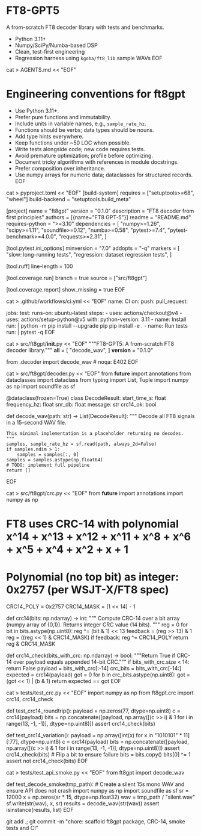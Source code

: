 # FT8-GPT5

A from-scratch FT8 decoder library with tests and benchmarks.

- Python 3.11+
- Numpy/SciPy/Numba-based DSP
- Clean, test-first engineering
- Regression harness using `kgoba/ft8_lib` sample WAVs
EOF

cat > AGENTS.md << \"EOF\"
# Engineering conventions for ft8gpt

- Use Python 3.11+.
- Prefer pure functions and immutability.
- Include units in variable names, e.g., `sample_rate_hz`.
- Functions should be verbs; data types should be nouns.
- Add type hints everywhere.
- Keep functions under ~50 LOC when possible.
- Write tests alongside code; new code requires tests.
- Avoid premature optimization; profile before optimizing.
- Document tricky algorithms with references in module docstrings.
- Prefer composition over inheritance.
- Use numpy arrays for numeric data; dataclasses for structured records.
EOF

cat > pyproject.toml << \"EOF\"
[build-system]
requires = ["setuptools>=68", "wheel"]
build-backend = "setuptools.build_meta"

[project]
name = "ft8gpt"
version = "0.1.0"
description = "FT8 decoder from first principles"
authors = [{name="FT8 GPT-5"}]
readme = "README.md"
requires-python = ">=3.10"
dependencies = [
  "numpy>=1.26",
  "scipy>=1.11",
  "soundfile>=0.12",
  "numba>=0.58",
  "pytest>=7.4",
  "pytest-benchmark>=4.0.0",
  "requests>=2.31",
]

[tool.pytest.ini_options]
minversion = "7.0"
addopts = "-q"
markers = [
  "slow: long-running tests",
  "regression: dataset regression tests",
]

[tool.ruff]
line-length = 100

[tool.coverage.run]
branch = true
source = ["src/ft8gpt"]

[tool.coverage.report]
show_missing = true
EOF

cat > .github/workflows/ci.yml << \"EOF\"
name: CI
on:
  push:
  pull_request:

jobs:
  test:
    runs-on: ubuntu-latest
    steps:
      - uses: actions/checkout@v4
      - uses: actions/setup-python@v5
        with:
          python-version: 3.11
      - name: Install
        run: |
          python -m pip install --upgrade pip
          pip install -e .
      - name: Run tests
        run: |
          pytest -q
EOF

cat > src/ft8gpt/__init__.py << \"EOF\"
"""FT8-GPT5: A from-scratch FT8 decoder library."""
__all__ = [
    "decode_wav",
]
__version__ = "0.1.0"

from .decoder import decode_wav  # noqa: E402
EOF

cat > src/ft8gpt/decoder.py << \"EOF\"
from __future__ import annotations
from dataclasses import dataclass
from typing import List, Tuple
import numpy as np
import soundfile as sf

@dataclass(frozen=True)
class DecodeResult:
    start_time_s: float
    frequency_hz: float
    snr_db: float
    message: str
    crc14_ok: bool


def decode_wav(path: str) -> List[DecodeResult]:
    """
    Decode all FT8 signals in a 15-second WAV file.

    This minimal implementation is a placeholder returning no decodes.
    """
    samples, sample_rate_hz = sf.read(path, always_2d=False)
    if samples.ndim > 1:
        samples = samples[:, 0]
    samples = samples.astype(np.float64)
    # TODO: implement full pipeline
    return []
EOF

cat > src/ft8gpt/crc.py << \"EOF\"
from __future__ import annotations
import numpy as np

# FT8 uses CRC-14 with polynomial x^14 + x^13 + x^12 + x^11 + x^8 + x^6 + x^5 + x^4 + x^2 + x + 1
# Polynomial (no top bit) as integer: 0x2757 (per WSJT-X/FT8 spec)
CRC14_POLY = 0x2757
CRC14_MASK = (1 << 14) - 1


def crc14(bits: np.ndarray) -> int:
    """
    Compute CRC-14 over a bit array (numpy array of {0,1}).
    Returns integer CRC value (14 bits).
    """
    reg = 0
    for bit in bits.astype(np.uint8):
        reg ^= (bit & 1) << 13
        feedback = (reg >> 13) & 1
        reg = ((reg << 1) & CRC14_MASK)
        if feedback:
            reg ^= CRC14_POLY
    return reg & CRC14_MASK


def crc14_check(bits_with_crc: np.ndarray) -> bool:
    """Return True if CRC-14 over payload equals appended 14-bit CRC."""
    if bits_with_crc.size < 14:
        return False
    payload = bits_with_crc[:-14]
    crc_bits = bits_with_crc[-14:]
    expected = crc14(payload)
    got = 0
    for b in crc_bits.astype(np.uint8):
        got = (got << 1) | (b & 1)
    return expected == got
EOF

cat > tests/test_crc.py << \"EOF\"
import numpy as np
from ft8gpt.crc import crc14, crc14_check


def test_crc14_roundtrip():
    payload = np.zeros(77, dtype=np.uint8)
    c = crc14(payload)
    bits = np.concatenate([payload, np.array([(c >> i) & 1 for i in range(13, -1, -1)], dtype=np.uint8)])
    assert crc14_check(bits)


def test_crc14_variation():
    payload = np.array([int(x) for x in "1010101" * 11][:77], dtype=np.uint8)
    c = crc14(payload)
    bits = np.concatenate([payload, np.array([(c >> i) & 1 for i in range(13, -1, -1)], dtype=np.uint8)])
    assert crc14_check(bits)
    # Flip a bit to ensure failure
    bits = bits.copy()
    bits[0] ^= 1
    assert not crc14_check(bits)
EOF

cat > tests/test_api_smoke.py << \"EOF\"
from ft8gpt import decode_wav


def test_decode_smoke(tmp_path):
    # Create a silent 15s mono WAV and ensure API does not crash
    import numpy as np
    import soundfile as sf
    sr = 12000
    x = np.zeros(sr * 15, dtype=np.float32)
    wav = tmp_path / "silent.wav"
    sf.write(str(wav), x, sr)
    results = decode_wav(str(wav))
    assert isinstance(results, list)
EOF

git add .; git commit -m "chore: scaffold ft8gpt package, CRC-14, smoke tests and CI"
